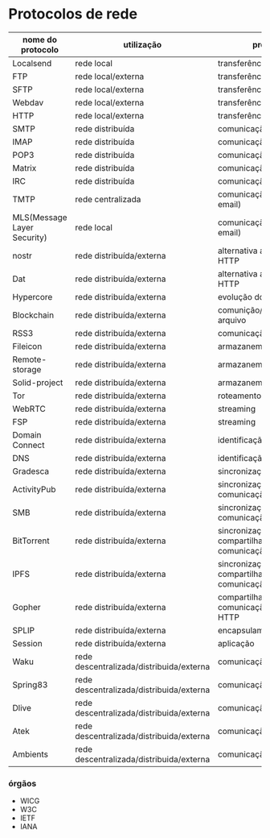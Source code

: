 # Protocolos de rede

| nome do protocolo | utilização | propósito |
|-------------------|------------|-----------|
|  Localsend                 |   rede local         |   transferência de arquivo        |
|  FTP                 |   rede local/externa         |    transferência de arquivo       |
|  SFTP                 |  rede local/externa          |    transferência de arquivo       |
|  Webdav                 |  rede local/externa          |    transferência de arquivo       |
|  HTTP                 |   rede local/externa         |    transferência de arquivo       |
|  SMTP                 |   rede distribuída         |    comunicação(email)      |
|  IMAP                 |   rede distribuída         |    comunicação(email)      |
|  POP3                 |   rede distribuída         |    comunicação(email)      |
|  Matrix                 |   rede distribuída         |    comunicação(chat)      |
|  IRC                 |   rede distribuída         |    comunicação(chat)        |
|  TMTP                 |   rede centralizada         |    comunicação(alternativa ao email)        |
|  MLS(Message Layer Security)                 |   rede local         |    comunicação(alternativa ao email)        |
|  nostr                |   rede distribuída/externa         |    alternativa ao ActivityPub, HTTP |
|  Dat                |   rede distribuída/externa         |    alternativa ao ActivityPub, HTTP |
|  Hypercore                |   rede distribuída/externa         |   evolução do protocolo Dat |
|  Blockchain                |   rede distribuída/externa         |  comunição/transferência de arquivo |
|  RSS3                |   rede distribuída/externa         |    comunicação/sincronização |
|  Fileicon                |   rede distribuída/externa         |    armazanemento |
|  Remote-storage                |   rede distribuída/externa         |   armazanemento |
|  Solid-project                |   rede distribuída/externa         |   armazanemento |
|  Tor                |   rede distribuída/externa         |   roteamento |
|  WebRTC                |   rede distribuída/externa         |   streaming |
|  FSP                |   rede distribuída/externa         |   streaming |
|  Domain Connect                |   rede distribuída/externa         |   identificação |
|  DNS                |   rede distribuída/externa         |   identificação |
|  Gradesca                |   rede distribuída/externa         |   sincronização |
|  ActivityPub                |   rede distribuída/externa         |   sincronização, comunicação |
|  SMB                |   rede distribuída/externa         |   sincronização, comunicação |
|  BitTorrent                |   rede distribuída/externa         |   sincronização, compartilhamento, comunicação |
|  IPFS                |   rede distribuída/externa         |  sincronização, compartilhamento, comunicação |
|  Gopher                |   rede distribuída/externa         |   compartilhamento, comunicação, alternativa ao HTTP |
|  SPLIP                |   rede distribuída/externa         |   encapsulamento |
|  Session                |   rede distribuída/externa         |   aplicação |
|  Waku                |   rede descentralizada/distribuida/externa         |  comunicação |
|  Spring83                |   rede descentralizada/distribuida/externa         |  comunicação |
|  Dlive                |   rede descentralizada/distribuida/externa         |  comunicação |
|  Atek                |   rede descentralizada/distribuida/externa         |  comunicação |
|  Ambients               |   rede descentralizada/distribuida/externa         |  comunicação |

### órgãos 
- WICG
- W3C
- IETF
- IANA
